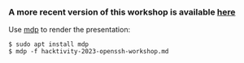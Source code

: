 ### A more recent version of this workshop is available [here](https://github.com/wllm-rbnt/confidence-2024-openssh-workshop) ###

Use [mdp](https://github.com/visit1985/mdp) to render the presentation:

    $ sudo apt install mdp
    $ mdp -f hacktivity-2023-openssh-workshop.md

